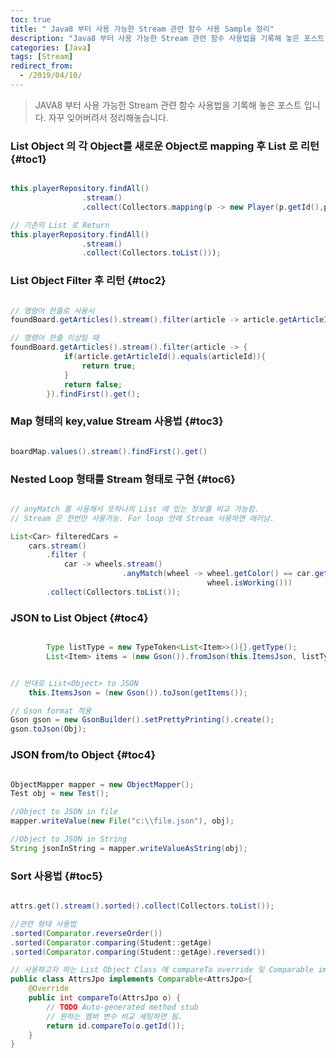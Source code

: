 ```yaml
---
toc: true
title: " Java8 부터 사용 가능한 Stream 관련 함수 사용 Sample 정리"
description: "Java8 부터 사용 가능한 Stream 관련 함수 사용법을 기록해 놓은 포스트 입니다."
categories: [Java]
tags: [Stream]
redirect_from:
  - /2019/04/10/
---
```


> JAVA8 부터 사용 가능한 Stream 관련 함수 사용법을 기록해 놓은 포스트 입니다. 자꾸 잊어버려서 정리해놓습니다.

### List Object 의 각 Object를 새로운 Object로 mapping 후 List 로 리턴 {#toc1}
```java

this.playerRepository.findAll()
				.stream()
				.collect(Collectors.mapping(p -> new Player(p.getId(),p.getName(),p.getNum(),p.getPosition()), Collectors.toList()));

// 기존의 List 로 Return
this.playerRepository.findAll()
				.stream()
				.collect(Collectors.toList()));				

```

### List Object Filter 후 리턴 {#toc2}
```java

// 명령어 한줄로 사용시
foundBoard.getArticles().stream().filter(article -> article.getArticleId().equals(articleId)).findFirst().get();

// 명령어 한줄 이상일 때
foundBoard.getArticles().stream().filter(article -> {
			if(article.getArticleId().equals(articleId)){
				return true;
			}
			return false;
		}).findFirst().get();

```

### Map 형태의 key,value Stream 사용법 {#toc3}
```java

boardMap.values().stream().findFirst().get()

```

### Nested Loop 형태를 Stream 형태로 구현 {#toc6}
```java

// anyMatch 를 사용해서 또하나의 List 에 있는 정보를 비교 가능함.
// Stream 은 한번만 사용가능. For loop 안에 Stream 사용하면 에러남.

List<Car> filteredCars =
    cars.stream()
        .filter (
            car -> wheels.stream()
                         .anyMatch(wheel -> wheel.getColor() == car.getColor() &&      
                                            wheel.isWorking()))
        .collect(Collectors.toList());

```


### JSON to List Object  {#toc4}
```java

		Type listType = new TypeToken<List<Item>>(){}.getType();
		List<Item> items = (new Gson()).fromJson(this.ItemsJson, listType);


// 반대로 List<Object> to JSON
    this.ItemsJson = (new Gson()).toJson(getItems());

// Gson format 적용		
Gson gson = new GsonBuilder().setPrettyPrinting().create();
gson.toJson(Obj);

```

### JSON from/to Object  {#toc4}
```java

ObjectMapper mapper = new ObjectMapper();
Test obj = new Test();

//Object to JSON in file
mapper.writeValue(new File("c:\\file.json"), obj);

//Object to JSON in String
String jsonInString = mapper.writeValueAsString(obj);

```

### Sort 사용법  {#toc5}
```java

attrs.get().stream().sorted().collect(Collectors.toList());

//관련 형태 사용법
.sorted(Comparator.reverseOrder())
.sorted(Comparator.comparing(Student::getAge)
.sorted(Comparator.comparing(Student::getAge).reversed())

// 사용하고자 하는 List Object Class 에 compareTo override 및 Comparable implements
public class AttrsJpo implements Comparable<AttrsJpo>{
	@Override
	public int compareTo(AttrsJpo o) {
		// TODO Auto-generated method stub
		// 원하는 멤버 변수 비교 세팅하면 됨.
		return id.compareTo(o.getId());
	}
}

```

[^1]: This is a footnote.

[kramdown]: https://kramdown.gettalong.org/
[My Blog]: https://marindie.github.io